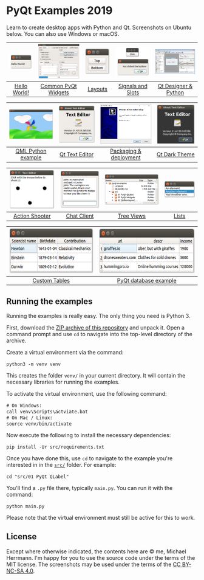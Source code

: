 # PyQt Examples 2019

Learn to create desktop apps with Python and Qt. Screenshots on Ubuntu below. You can also use Windows or macOS.

| <a href="src/01 PyQt QLabel"><img src="src/01 PyQt QLabel/pyqt-qlabel.png" alt="PyQt QLabel" width=100px></a> | <a href="src/02 PyQt Widgets"><img src="src/02 PyQt Widgets/pyqt-widgets.png" alt="PyQt widgets screenshot" width=200px></a> | <a href="src/03 QVBoxLayout PyQt5"><img src="src/03 QVBoxLayout PyQt5/qvboxlayout-pyqt5.png" alt="QVBoxLayout PyQt5" width=100px></a> | <a href="src/04 PyQt Signals and Slots"><img src="src/04 PyQt Signals and Slots/pyqt-signals-and-slots.jpg" alt="PyQt Signals and Slots" width=170px></a> | <a href="src/05 Qt Designer Python"><img src="src/05 Qt Designer Python/qt-designer-windows.png" alt="Qt Designer Python" width=190px></a> |
| :--: | :--: | :--: | :--: | :--: |
| <a href="src/01 PyQt QLabel">Hello World!</a> | <a href="src/02 PyQt Widgets">Common PyQt Widgets</a> | <a href="src/03 QVBoxLayout PyQt5">Layouts</a> | <a href="src/04 PyQt Signals and Slots">Signals and Slots</a> | <a href="src/04 Qt Designer Python">Qt Designer & Python</a> |

| <a href="src/06 QML Python example"><img src="src/06 QML Python example/qml-python-example.png" alt="QML Python example" width=200px></a> | <a href="src/07 Qt Text Editor"><img src="src/07 Qt Text Editor/screenshots/qt-text-editor.png" alt="Qt Text Editor" width=180px></a> | <a href="src/08 PyQt5 exe"><img src="src/08 PyQt5 exe/pyqt5-exe.png" alt="PyQt5 exe" width=213px></a> | <a href="src/09 Qt dark theme"><img src="src/09 Qt dark theme/qt-dark-theme.png" alt="Qt dark theme" width=180px></a> |
| :--: | :--: | :--: | :--: |
| <a href="src/06 QML Python example">QML Python example</a> | <a href="src/07 Qt Text Editor">Qt Text Editor</a> | <a href="src/08 PyQt5 exe">Packaging & deployment</a> | <a href="src/09 Qt dark theme">Qt Dark Theme</a> |

| <a href="src/10 QPainter Python example"><img src="src/10 QPainter Python example/qpainter-python-example.png" alt="QPainter Python example" width=200px></a> | <a href="src/11 PyQt Thread example"><img src="src/11 PyQt Thread example/pyqt-thread-example.png" alt="PyQt Thread example" width=175px></a> | <a href="src/12 QTreeView example in Python"><img src="src/12 QTreeView example in Python/qtreeview-example-in-python.png" alt="QTreeView example in Python" width=260px></a> | <a href="src/13 PyQt5 QListView"><img src="src/13 PyQt5 QListView/pyqt5-qlistview.png" alt="PyQt5 QListView" width=138px></a> |
| :--: | :--: | :--: | :--: |
| <a href="src/10 QPainter Python example">Action Shooter</a> | <a href="src/11 PyQt Thread example">Chat Client</a> | <a href="src/12 QTreeView example in Python">Tree Views</a> | <a href="src/13 PyQt5 QListView">Lists</a> |

| <a href="src/14 QAbstractTableModel example"><img src="src/14 QAbstractTableModel example/qabstracttablemodel-example.png" alt="QAbstractTableModel example" height=120px></a> | <a href="src/15 PyQt database example"><img src="src/15 PyQt database example/pyqt-database-example.png" alt="QAbstractTableModel example" height=120px></a> |
| :--: | :--: |
| <a href="src/14 QAbstractTableModel example">Custom Tables</a> |  <a href="src/15 PyQt database example">PyQt database example</a> |

## Running the examples

Running the examples is really easy. The only thing you need is Python 3.

First, download the [ZIP archive of this repository](https://github.com/1mh/pyqt-examples/archive/_.zip) and unpack it. Open a command prompt and use `cd` to navigate into the top-level directory of the archive.

Create a virtual environment via the command:

    python3 -m venv venv

This creates the folder `venv/` in your current directory. It will contain the necessary libraries for running the examples.

To activate the virtual environment, use the following command:

```
# On Windows:
call venv\Scripts\actviate.bat
# On Mac / Linux:
source venv/bin/activate
```

Now execute the following to install the necessary dependencies:

    pip install -Ur src/requirements.txt

Once you have done this, use `cd` to navigate to the example you're interested in in the [`src/`](src) folder. For example:

    cd "src/01 PyQt QLabel"

You'll find a `.py` file there, typically `main.py`. You can run it with the command:

    python main.py

Please note that the virtual environment must still be active for this to work.

## License

Except where otherwise indicated, the contents here are © me, Michael Herrmann. I'm happy for you to use the source code under the terms of the MIT license. The screenshots may be used under the terms of the [CC BY-NC-SA 4.0](https://creativecommons.org/licenses/by-nc-sa/4.0/).
